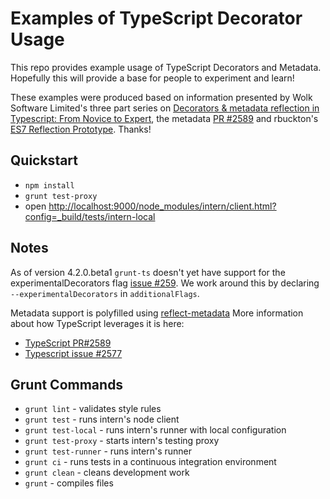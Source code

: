 # Examples of TypeScript Decorator Usage

This repo provides example usage of TypeScript Decorators and Metadata. 
Hopefully this will provide a base for people to experiment and learn!

These examples were produced based on information presented by Wolk Software Limited's three part series on
[Decorators & metadata reflection in Typescript: From Novice to Expert](http://blog.wolksoftware.com/decorators-reflection-javascript-typescript),
the metadata [PR #2589](https://github.com/Microsoft/TypeScript/pull/2589) and rbuckton's [ES7 Reflection Prototype](https://github.com/rbuckton/ReflectDecorators).
Thanks!

## Quickstart

* `npm install`
* `grunt test-proxy`
* open [http://localhost:9000/node_modules/intern/client.html?config=_build/tests/intern-local](http://localhost:9000/node_modules/intern/client.html?config=_build/tests/intern-local)

## Notes
As of version 4.2.0.beta1 `grunt-ts` doesn't yet have support for the experimentalDecorators flag
[issue #259](https://github.com/TypeStrong/grunt-ts/issues/259). We work around this by declaring
`--experimentalDecorators` in `additionalFlags`.
 
Metadata support is polyfilled using [reflect-metadata](https://www.npmjs.com/package/reflect-metadata)
More information about how TypeScript leverages it is here:

* [TypeScript PR#2589](https://github.com/Microsoft/TypeScript/pull/2589)
* [Typescript issue #2577](https://github.com/Microsoft/TypeScript/issues/2577)
 
## Grunt Commands

* `grunt lint` - validates style rules
* `grunt test` - runs intern's node client
* `grunt test-local` - runs intern's runner with local configuration
* `grunt test-proxy` - starts intern's testing proxy
* `grunt test-runner` - runs intern's runner
* `grunt ci` - runs tests in a continuous integration environment
* `grunt clean` - cleans development work
* `grunt` - compiles files
